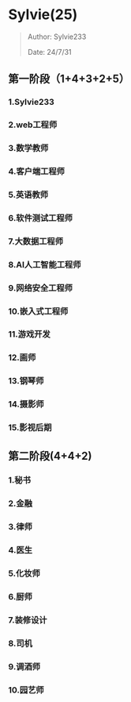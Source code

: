 # Sylvie(25)

> Author: Sylvie233
>
> Date: 24/7/31
>

## 第一阶段（1+4+3+2+5）

### 1.Sylvie233

### 2.web工程师

### 3.数学教师

### 4.客户端工程师

### 5.英语教师

### 6.软件测试工程师

### 7.大数据工程师

### 8.AI人工智能工程师

### 9.网络安全工程师

### 10.嵌入式工程师

### 11.游戏开发

### 12.画师

### 13.钢琴师

### 14.摄影师

### 15.影视后期







## 第二阶段(4+4+2)

### 1.秘书

### 2.金融

### 3.律师

### 4.医生

### 5.化妆师

### 6.厨师

### 7.装修设计

### 8.司机

### 9.调酒师

### 10.园艺师

